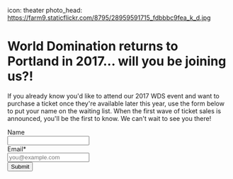 icon: theater
photo_head: https://farm9.staticflickr.com/8795/28959591715_fdbbbc9fea_k_d.jpg

# World Domination returns to Portland in 2017... will you be joining us?!

<p align="center"><div class="zig-zags_blue"></div></p>

 If you already know you'd like to attend our 2017 WDS event and want to purchase a ticket once they're available later this year, use the form below to put your name on the waiting list. When the first wave of ticket sales is announced, you'll be the first to know. We can't wait to see you there!

<form accept-charset="UTF-8" action="https://madmimi.com/signups/subscribe/268574" id="ema_signup_form" method="post" target="_blank">
       <div style="margin:0;padding:0;display:inline">
          <input name="utf8" type="hidden" value="✓"/>
       </div>
       <div class="mimi_field">
          <label for="signup_name">Name</label>
          <br/>
          <input id="signup_name" name="signup[name]" type="text" data-required-field="This field is required"/>
       </div>
       <div class="mimi_field required">
          <label for="signup_email">Email*</label>
          <br/>
          <input id="signup_email" name="signup[email]" type="text" data-required-field="This field is required" placeholder="you@example.com"/>
       </div>
       <div class="mimi_field">
          <input type="submit" class="submit" value="Submit" id="webform_submit_button" data-default-text="Submit" data-submitting-text="Sending..." data-invalid-text="↑ You forgot some required fields" data-choose-list="↑ Choose a list" data-thanks="Thank you!"/>
       </div>
    </form>
<script type="text/javascript">
(function(global) {
  function serialize(form){if(!form||form.nodeName!=="FORM"){return }var i,j,q=[];for(i=form.elements.length-1;i>=0;i=i-1){if(form.elements[i].name===""){continue}switch(form.elements[i].nodeName){case"INPUT":switch(form.elements[i].type){case"text":case"hidden":case"password":case"button":case"reset":case"submit":q.push(form.elements[i].name+"="+encodeURIComponent(form.elements[i].value));break;case"checkbox":case"radio":if(form.elements[i].checked){q.push(form.elements[i].name+"="+encodeURIComponent(form.elements[i].value))}break;case"file":break}break;case"TEXTAREA":q.push(form.elements[i].name+"="+encodeURIComponent(form.elements[i].value));break;case"SELECT":switch(form.elements[i].type){case"select-one":q.push(form.elements[i].name+"="+encodeURIComponent(form.elements[i].value));break;case"select-multiple":for(j=form.elements[i].options.length-1;j>=0;j=j-1){if(form.elements[i].options[j].selected){q.push(form.elements[i].name+"="+encodeURIComponent(form.elements[i].options[j].value))}}break}break;case"BUTTON":switch(form.elements[i].type){case"reset":case"submit":case"button":q.push(form.elements[i].name+"="+encodeURIComponent(form.elements[i].value));break}break}}return q.join("&")};


  function extend(destination, source) {
    for (var prop in source) {
      destination[prop] = source[prop];
    }
  }

  if (!Mimi) var Mimi = {};
  if (!Mimi.Signups) Mimi.Signups = {};

  Mimi.Signups.EmbedValidation = function() {
    this.initialize();

    var _this = this;
    if (document.addEventListener) {
      this.form.addEventListener('submit', function(e){
        _this.onFormSubmit(e);
      });
    } else {
      this.form.attachEvent('onsubmit', function(e){
        _this.onFormSubmit(e);
      });
    }
  };

  extend(Mimi.Signups.EmbedValidation.prototype, {
    initialize: function() {
      this.form         = document.getElementById('ema_signup_form');
      this.submit       = document.getElementById('webform_submit_button');
      this.callbackName = 'jsonp_callback_' + Math.round(100000 * Math.random());
      this.validEmail   = /.+@.+\..+/
    },

    onFormSubmit: function(e) {
      e.preventDefault();

      this.validate();
      if (this.isValid) {
        this.submitForm();
      } else {
        this.revalidateOnChange();
      }
    },

    validate: function() {
      this.isValid = true;
      this.emailValidation();
      this.fieldAndListValidation();
      this.updateFormAfterValidation();
    },

    emailValidation: function() {
      var email = document.getElementById('signup_email');

      if (this.validEmail.test(email.value)) {
        this.removeTextFieldError(email);
      } else {
        this.textFieldError(email);
        this.isValid = false;
      }
    },

    fieldAndListValidation: function() {
      var fields = this.form.querySelectorAll('.mimi_field.required');

      for (var i = 0; i < fields.length; ++i) {
        var field = fields[i],
            type  = this.fieldType(field);
        if (type === 'checkboxes' || type === 'radio_buttons') {
          this.checkboxAndRadioValidation(field);
        } else {
          this.textAndDropdownValidation(field, type);
        }
      }
    },

    fieldType: function(field) {
      var type = field.querySelectorAll('.field_type');

      if (type.length) {
        return type[0].getAttribute('data-field-type');
      } else if (field.className.indexOf('checkgroup') >= 0) {
        return 'checkboxes';
      } else {
        return 'text_field';
      }
    },

    checkboxAndRadioValidation: function(field) {
      var inputs   = field.getElementsByTagName('input'),
          selected = false;

      for (var i = 0; i < inputs.length; ++i) {
        var input = inputs[i];
        if((input.type === 'checkbox' || input.type === 'radio') && input.checked) {
          selected = true;
        }
      }

      if (selected) {
        field.className = field.className.replace(/ invalid/g, '');
      } else {
        if (field.className.indexOf('invalid') === -1) {
          field.className += ' invalid';
        }

        this.isValid = false;
      }
    },

    textAndDropdownValidation: function(field, type) {
      var inputs = field.getElementsByTagName('input');

      for (var i = 0; i < inputs.length; ++i) {
        var input = inputs[i];
        if (input.name.indexOf('signup') >= 0) {
          if (type === 'text_field') {
            this.textValidation(input);
          } else {
            this.dropdownValidation(field, input);
          }
        }
      }
      this.htmlEmbedDropdownValidation(field);
    },

    textValidation: function(input) {
      if (input.id === 'signup_email') return;

      if (input.value) {
        this.removeTextFieldError(input);
      } else {
        this.textFieldError(input);
        this.isValid = false;
      }
    },

    dropdownValidation: function(field, input) {
      if (input.value) {
        field.className = field.className.replace(/ invalid/g, '');
      } else {
        if (field.className.indexOf('invalid') === -1) field.className += ' invalid';
        this.onSelectCallback(input);
        this.isValid = false;
      }
    },

    htmlEmbedDropdownValidation: function(field) {
      var dropdowns = field.querySelectorAll('.mimi_html_dropdown');
      var _this = this;

      for (var i = 0; i < dropdowns.length; ++i) {
        var dropdown = dropdowns[i];

        if (dropdown.value) {
          field.className = field.className.replace(/ invalid/g, '');
        } else {
          if (field.className.indexOf('invalid') === -1) field.className += ' invalid';
          this.isValid = false;
          dropdown.onchange = (function(){ _this.validate(); });
        }
      }
    },

    textFieldError: function(input) {
      input.className   = 'required invalid';
      input.placeholder = input.getAttribute('data-required-field');
    },

    removeTextFieldError: function(input) {
      input.className   = 'required';
      input.placeholder = '';
    },

    onSelectCallback: function(input) {
      if (typeof Widget === 'undefined' || !Widget.BasicDropdown) return;

      var dropdownEl = input.parentNode,
          instances  = Widget.BasicDropdown.instances,
          _this = this;

      for (var i = 0; i < instances.length; ++i) {
        var instance = instances[i];
        if (instance.wrapperEl === dropdownEl) {
          instance.onSelect = function(){ _this.validate() };
        }
      }
    },

    updateFormAfterValidation: function() {
      this.form.className   = this.setFormClassName();
      this.submit.value     = this.submitButtonText();
      this.submit.disabled  = !this.isValid;
      this.submit.className = this.isValid ? 'submit' : 'disabled';
    },

    setFormClassName: function() {
      var name = this.form.className;

      if (this.isValid) {
        return name.replace(/\s?mimi_invalid/, '');
      } else {
        if (name.indexOf('mimi_invalid') === -1) {
          return name += ' mimi_invalid';
        } else {
          return name;
        }
      }
    },

    submitButtonText: function() {
      var invalidFields = document.querySelectorAll('.invalid'),
          text;

      if (this.isValid || !invalidFields) {
        text = this.submit.getAttribute('data-default-text');
      } else {
        if (invalidFields.length || invalidFields[0].className.indexOf('checkgroup') === -1) {
          text = this.submit.getAttribute('data-invalid-text');
        } else {
          text = this.submit.getAttribute('data-choose-list');
        }
      }
      return text;
    },

    submitForm: function() {
      this.formSubmitting();

      var _this = this;
      window[this.callbackName] = function(response) {
        delete window[this.callbackName];
        document.body.removeChild(script);
        _this.onSubmitCallback(response);
      };

      var script = document.createElement('script');
      script.src = this.formUrl('json');
      document.body.appendChild(script);
    },

    formUrl: function(format) {
      var action  = this.form.action;
      if (format === 'json') action += '.json';
      return action + '?callback=' + this.callbackName + '&' + serialize(this.form);
    },

    formSubmitting: function() {
      this.form.className  += ' mimi_submitting';
      this.submit.value     = this.submit.getAttribute('data-submitting-text');
      this.submit.disabled  = true;
      this.submit.className = 'disabled';
    },

    onSubmitCallback: function(response) {
      if (response.success) {
        this.onSubmitSuccess(response.result);
      } else {
        top.location.href = this.formUrl('html');
      }
    },

    onSubmitSuccess: function(result) {
      if (result.has_redirect) {
        top.location.href = result.redirect;
      } else if(result.single_opt_in || !result.confirmation_html) {
        this.disableForm();
        this.updateSubmitButtonText(this.submit.getAttribute('data-thanks'));
      } else {
        this.showConfirmationText(result.confirmation_html);
      }
    },

    showConfirmationText: function(html) {
      var fields = this.form.querySelectorAll('.mimi_field');

      for (var i = 0; i < fields.length; ++i) {
        fields[i].style['display'] = 'none';
      }

      (this.form.querySelectorAll('fieldset')[0] || this.form).innerHTML = html;
    },

    disableForm: function() {
      var elements = this.form.elements;
      for (var i = 0; i < elements.length; ++i) {
        elements[i].disabled = true;
      }
    },

    updateSubmitButtonText: function(text) {
      this.submit.value = text;
    },

    revalidateOnChange: function() {
      var fields = this.form.querySelectorAll(".mimi_field.required"),
          _this = this;

      for (var i = 0; i < fields.length; ++i) {
        var inputs = fields[i].getElementsByTagName('input');
        for (var j = 0; j < inputs.length; ++j) {
          if (this.fieldType(fields[i]) === 'text_field') {
            inputs[j].onkeyup = function() {
              var input = this;
              if (input.getAttribute('name') === 'signup[email]') {
                if (_this.validEmail.test(input.value)) _this.validate();
              } else {
                if (input.value.length === 1) _this.validate();
              }
            }
          } else {
            inputs[j].onchange = function(){ _this.validate() };
          }
        }
      }
    }
  });

  if (document.addEventListener) {
    document.addEventListener("DOMContentLoaded", function() {
      new Mimi.Signups.EmbedValidation();
    });
  }
  else {
    window.attachEvent('onload', function() {
      new Mimi.Signups.EmbedValidation();
    });
  }
})(this);
</script>




<!-- # World Domination returns to Portland in 2017... and you can be the first to join us!

<p align="center"><div class="zig-zags_blue"></div></p>

<script type="text/javascript" src="https://js.stripe.com/v2/"></script>

<h3 class="sub-karla">WDS is a completely unique experience year after year. In July 2017, a small army of remarkable people will return to Portland, Oregon for another incredible week. <strong>A limited pre-registration round is now open.</strong></h3>

# Secure Your Spot for 2017!

<center>![](https://c7.staticflickr.com/9/8262/28195345974_e49e955e8f.jpg)</center>

<div class="purchase-area">
<center><button class="button ticket-purchase purchase-btn pre-purchase-start">Secure Your Spot for 2017 for $547</button></center>
</div>

<p align="center"><div class="zig-zags_blue"></div></p>

### What Is WDS?

<p>Now entering its seventh year, World Domination Summit (WDS) is an annual, week-long gathering of creative, remarkable people who seek to answer the question: "How do we live a remarkable life in a conventional world?" Every summer, thousands of people travel from all over the world to Portland, Oregon for this immersive experience in life, work, and travel.</p>

<p>When you spend WDS with us in Portland, you’ll help us take over the city. With main-stage keynotes, hundreds of attendee-led meetups, dozens of workshops known as “Academies,” two big parties, and a ridiculous number of new friends high-fiving you on street corners, it’s a truly immersive and awesome experience.</p>

<p>WDS operates as a not-for-profit, with all ticket revenue going toward the cost of the event and the WDS Foundation, funding ["Scholarships for Real Life"](https://worlddominationsummit.com/foundation).</p>

<center>![](https://c1.staticflickr.com/9/8778/28195348224_5ae1c14e23.jpg)</center>

<p align="center"><div class="zig-zags_blue"></div></p>

### A Welcoming Place to Find Your Tribe

Despite the large number of people who attend, WDS is an introvert-friendly zone, and everyone who participates is a big part of the event. </p>

<p>Want to learn more about what the experience of attending WDS is like? Check out this short documentary from the perspective of one of our WDS 2014 attendees:

<iframe src="//player.vimeo.com/video/109903000?title=0&amp;byline=0&amp;portrait=0&amp;color=adbf27" width="570" height="321" frameborder="0" webkitallowfullscreen mozallowfullscreen allowfullscreen></iframe>

<p align="center"><div class="zig-zags_blue"></div></p>

### What Are the Benefits of Pre-Registration? 

<ul>
        <li><b>Guaranteed spot:</b> With a pre-registration ticket there's no need to get up at 3am or compete with anyone else to register. Tickets for WDS 360 sell out quickly year after year, but registering during this limited presale ensures that you'll be able to join in on all of the fun for 2017</li>
            <li> <b>Priority access:</b> Attendees who pre-register will recieve first access to registration for Academies, as well as a free Insider Access pass to one Academy</li>
      <li> <b>Save money:</b> Each pre-registration ticket includes a $100 discount, so each ticket you purchase now instead of later saves you money </li>
      <li> <b>Bring a friend:</b> When you take advantage of our pre-sell discount, you can puchase up to 2 additional tickets for friends and family, without having them compete for tickets and pay a higher price later</li>
            <li> <b>Support the community:</b> Purchasing a ticket now helps us plan for next year. We couldn't do it without you! 
         </li>

</ul>
### 2017 is going to be another great year—join us and make it even better!<br><br>

<center>![](https://c1.staticflickr.com/8/7596/28195349944_27b0c88bc0.jpg)</center>

<div class="purchase-area">
<center><button class="button ticket-purchase purchase-btn pre-purchase-start">Secure Your Spot for 2017 for $547</button></center>
</div>
-->

